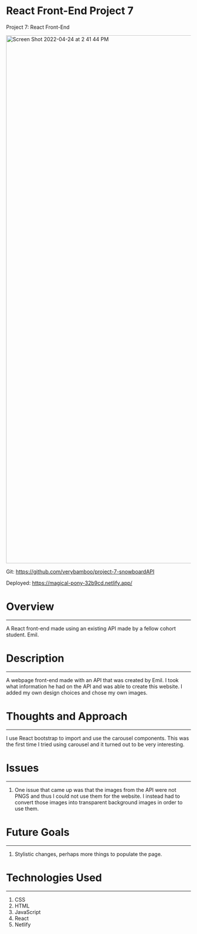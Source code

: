# React Front-End Project 7

Project 7: React Front-End

<img width="1439" alt="Screen Shot 2022-04-24 at 2 41 44 PM" src="https://user-images.githubusercontent.com/57966235/164991823-6712ddd2-d3d4-448e-a19b-bae5704c53b2.png">

Git: https://github.com/verybamboo/project-7-snowboardAPI

Deployed: https://magical-pony-32b9cd.netlify.app/

# Overview

---

A React front-end made using an existing API made by a fellow cohort student. Emil.

# Description

---

A webpage front-end made with an API that was created by Emil. I took what information he had on the API and was able to create this website. I added my own design choices and chose my own images.

# Thoughts and Approach

---

I use React bootstrap to import and use the carousel components. This was the first time I tried using carousel and it turned out to be very interesting.

# Issues

---

1. One issue that came up was that the images from the API were not PNGS and thus I could not use them for the website. I instead had to convert those images into transparent background images in order to use them.

# Future Goals

---

1. Stylistic changes, perhaps more things to populate the page.

# Technologies Used

---

1. CSS
2. HTML
3. JavaScript
4. React
5. Netlify
